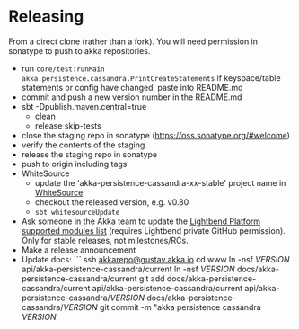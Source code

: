 # Releasing

From a direct clone (rather than a fork). You will need permission in sonatype to push to akka repositories.

* run `core/test:runMain akka.persistence.cassandra.PrintCreateStatements` if keyspace/table statements or config have changed,
  paste into README.md
* commit and push a new version number in the README.md
* sbt -Dpublish.maven.central=true
  * clean
  * release skip-tests
* close the staging repo in sonatype (https://oss.sonatype.org/#welcome)
* verify the contents of the staging
* release the staging repo in sonatype
* push to origin including tags
* WhiteSource
  * update the 'akka-persistence-cassandra-xx-stable' project name in [WhiteSource](https://saas.whitesourcesoftware.com)
  * checkout the released version, e.g. v0.80
  * `sbt whitesourceUpdate`
* Ask someone in the Akka team to update the [Lightbend Platform supported modules list](https://developer.lightbend.com/docs/lightbend-platform/2.0/supported-modules/) (requires Lightbend private GitHub permission). Only for stable releases, not milestones/RCs.
* Make a release announcement 
* Update docs: ```
ssh akkarepo@gustav.akka.io
cd www
ln -nsf $VERSION$ api/akka-persistence-cassandra/current
ln -nsf $VERSION$ docs/akka-persistence-cassandra/current
git add docs/akka-persistence-cassandra/current api/akka-persistence-cassandra/current api/akka-persistence-cassandra/$VERSION$ docs/akka-persistence-cassandra/$VERSION$
git commit -m "akka persistence cassandra $VERSION$
```
